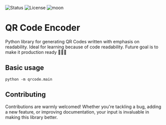 ![Status](https://img.shields.io/badge/status-under%20development-orange)
![License](https://img.shields.io/badge/License-Apache_2.0-blue.svg)
![moon](https://img.shields.io/badge/🚀🚀🚀-🌓-blue)


# QR Code Encoder
Python library for generating QR Codes written with emphasis on readability. Ideal for learning because of code readability. Future goal is to make it production ready 🚀🚀🚀



## Basic usage
    python -m qrcode.main

## Contributing
Contributions are warmly welcomed! Whether you're tackling a bug, adding a new feature, or improving documentation, your input is invaluable in making this library better.
